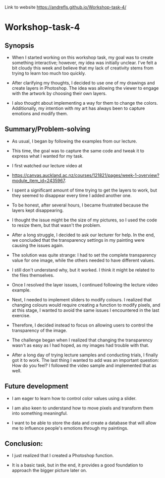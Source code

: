 Link to website https://andrefls.github.io/Workshop-task-4/

# Workshop-task-4

## Synopsis

- When I started working on this workshop task, my goal was to create something interactive; however, my idea was initially unclear. I’ve felt a bit cloudy this week and believe that my lack of creativity stems from trying to learn too much too quickly. 

- After clarifying my thoughts, I decided to use one of my drawings and create layers in Photoshop. The idea was allowing the viewer to engage with the artwork by choosing their own layers. 

- I also thought about implementing a way for them to change the colors.
Additionally, my intention with my art has always been to capture emotions and modify them.

## Summary/Problem-solving

- As usual, I began by following the examples from our lecture.

- This time, the goal was to capture the same code and tweak it to express what I wanted for my task.

- I first watched our lecture video at

- https://canvas.auckland.ac.nz/courses/121821/pages/week-1-overview?module_item_id=2435967.

- I spent a significant amount of time trying to get the layers to work, but they seemed to disappear every time I added another one.

- To be honest, after several hours, I became frustrated because the layers kept disappearing. 

- I thought the issue might be the size of my pictures, so I used the code to resize them, but that wasn't the problem. 

- After a long struggle, I decided to ask our lecturer for help. In the end, we concluded that the transparency settings in my painting were causing the issues again.

- The solution was quite strange: I had to set the complete transparency value for one image, while the others needed to have different values.

- I still don't understand why, but it worked. I think it might be related to the files themselves. 

- Once I resolved the layer issues, I continued following the lecture video example. 

- Next, I needed to implement sliders to modify colours. I realized that changing colours would require creating a function to modify pixels, and at this stage, I wanted to avoid the same issues I encountered in the last exercise. 

- Therefore, I decided instead to focus on allowing users to control the transparency of the image. 

- The challenge began when I realized that changing the transparency wasn't as easy as I had hoped, as my images had trouble with that. 

- After a long day of trying lecture samples and conducting trials, I finally got it to work. The last thing I wanted to add was an important question: How do you feel? I followed the video sample and implemented that as well.


## Future development

- I am eager to learn how to control color values using a slider. 

- I am also keen to understand how to move pixels and transform them into something meaningful.

- I want to be able to store the data and create a database that will allow me to influence people's emotions through my paintings.

## Conclusion:


- I just realized that I created a Photoshop function.

- It is a basic task, but in the end, it provides a good foundation to approach the bigger picture later on.
